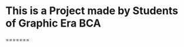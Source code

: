 # This is a Project made by Students of Graphic Era BCA
 
<!-- Kanishk -->
=======
<!-- Hello -->
 

